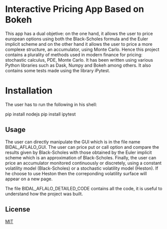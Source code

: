 # Interactive Pricing App Based on Bokeh

This app has a dual objetive: on the one hand, it allows the user to price european options using both the Black-Scholes formula and the Euler implicit scheme and on the other hand it allows the user to price a more complexe structure, an accumulator, using Monte Carlo. Hence this project contains a plurality of methods used in modern finance for pricing: stochastic calculus, PDE, Monte Carlo. It has been written using various Python libraries such as Dask, Numpy and Bokeh among others.
It also contains some tests made using the library iPytest.

# Installation

The user has to run the following in his shell: 

pip install nodejs
pip install ipytest


## Usage

The user can directly manipulate the GUI which is in the file name BIDAL_AFLALO_GUI. The user can price put or call option and compare the results given by Black-Scholes with those obtained by the Euler implicit scheme which is an approximation of Black-Scholes. Finally, the user can price an accumulator monitored continuously or discretely, using a constant volatility model (Black-Scholes) or a stochastic volatility model (Heston). If he choose to use Heston then the correponding volatility surface will appear on a new page.

The file BIDAL_AFLALO_DETAILED_CODE contains all the code, it is useful to understand how the project was built. 

## License
[MIT](https://choosealicense.com/licenses/mit/)
